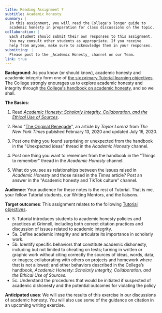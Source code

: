 ```yaml
---
title: Reading Assignment 7
subtitle: Academic honesty
summary: |
  In this assignment, you will read the College's longer guide to
  academic honesty in preparation for class discussions on the topic.
collaboration: |
  Each student should submit their own responses to this assignment.
  You may consult other students as appropriate. If you receive
  help from anyone, make sure to acknowledge them in your responses.
submitting: |
  Please post to the _Academic Honesty_ channel on our Team.
link: true
---
```

**Background**: As you know (or should know), academic honesty and
academic integrity form one of [the six primary Tutorial learning
objectives](../handouts/objectives).  The College strongly enourages
us to explore academic honesty and integrity through [the College's
handbook on academic honesty](https://www.grinnell.edu/sites/default/files/docs/2020-08/2020-21_Academic_Honesty.pdf), and so we shall.

**The Basics**: 

1. Read [_Academic Honesty: Scholarly Integrity, Collaboration, and the Ethical Use of Sources_](https://www.grinnell.edu/sites/default/files/docs/2020-08/2020-21_Academic_Honesty.pdf).

2. Read "[The Original Renegade](https://www.nytimes.com/2020/02/13/style/the-original-renegade.html)", an article by _Taylor Lorenz_ from _The New York Times_ pubished February 13, 2020 and updated July 16, 2020.

3. Post one thing you found surprising or unexpected from the handbook in the "Unexpected ideas" thread in the _Academic Honesty_ channel.

4. Post one thing you want to remember from the handbook in the "Things to remember" thread in the _Academic Honesty_ channel.

5. What do you see as relationships between the issues raised in _Academic Honesty_ and those raised in the _Times_ article?  Post an answer in the "Academic honesty and TikTok culture" channel.

**Audience**: Your audience for these notes is the rest of Tutorial.
That is me, your fellow Tutorial students, our Writing Mentors, and
the liaisons.

**Target outcomes**: This assignment relates to the following [Tutorial
objectives](../handouts/objectives).

* 5\. Tutorial introduces students to academic honesty policies and practices at Grinnell, including both correct citation practices and discussion of issues related to academic integrity.
* 5a\. Define academic integrity and articulate its importance in scholarly work.
* 5b\. Identify specific behaviors that constitute academic dishonesty, including but not limited to cheating on tests; turning in written or graphic work without citing correctly the sources of ideas, words, data, or images; collaborating with others on projects and homework where that is not allowed; and other behaviors described in the College’s handbook, _Academic Honesty: Scholarly Integrity, Collaboration, and the Ethical Use of Sources_.
* 5c\. Understand the procedures that would be initiated if suspected of academic dishonesty and the potential outcomes for violating the policy

**Anticipated uses**: We will use the results of this exercise in
our discussions of academic honesty.  You will also use some of the
guidance on citation in an upcoming writing exercise.

